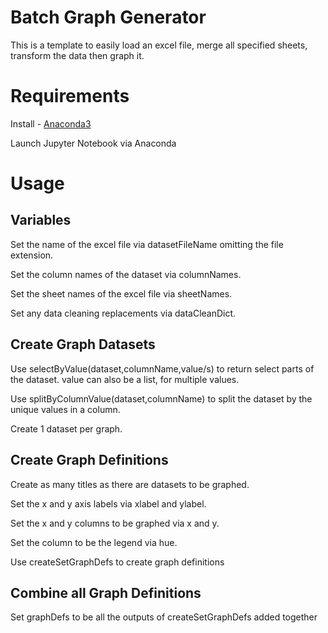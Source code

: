 # Batch Graph Generator
This is a template to easily load an excel file, merge all specified sheets, transform the data then graph it.

# Requirements
Install - [Anaconda3](https://www.anaconda.com/distribution/)

Launch Jupyter Notebook via Anaconda

# Usage
## Variables
Set the name of the excel file via datasetFileName omitting the file extension.

Set the column names of the dataset via columnNames.

Set the sheet names of the excel file via sheetNames.

Set any data cleaning replacements via dataCleanDict.

## Create Graph Datasets
Use selectByValue(dataset,columnName,value/s) to return select parts of the dataset. value can also be a list, for multiple values.

Use splitByColumnValue(dataset,columnName) to split the dataset by the unique values in a column.

Create 1 dataset per graph.

## Create Graph Definitions
Create as many titles as there are datasets to be graphed.

Set the x and y axis labels via xlabel and ylabel.

Set the x and y columns to be graphed via x and y.

Set the column to be the legend via hue.

Use createSetGraphDefs to create graph definitions

## Combine all Graph Definitions
Set graphDefs to be all the outputs of createSetGraphDefs added together
